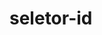 # seletor-id<!DOCTYPE html>
  <html>
      <head>
          <style>
            #para1 {
                text-align: cente;
                color: red;  
}

          </style>
        </head>
<body>
            
    <p id="para1">Hello World!</p>
    <p>Este parágrafo não é afetado pelo estilo.</p>

</body>
</html>
